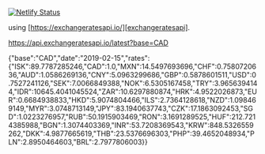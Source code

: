 
[![Netlify Status](https://api.netlify.com/api/v1/badges/c72a9c8f-a53f-41bd-8365-81a650d58446/deploy-status)](https://app.netlify.com/sites/mystifying-wilson-e3f8c2/deploys)

using [https://exchangeratesapi.io/][exchangeratesapi].

[exchangeratesapi]: https://exchangeratesapi.io/


https://api.exchangeratesapi.io/latest?base=CAD


{"base":"CAD","date":"2019-02-15","rates":{"ISK":89.7787285246,"CAD":1.0,"MXN":14.5497693696,"CHF":0.7580720636,"AUD":1.0586269136,"CNY":5.0963299686,"GBP":0.5878601511,"USD":0.7527241126,"SEK":7.0066849388,"NOK":6.5305167458,"TRY":3.9656394144,"IDR":10645.4041045524,"ZAR":10.6297880874,"HRK":4.9522026873,"EUR":0.6684938833,"HKD":5.9074804466,"ILS":2.7364128618,"NZD":1.098469149,"MYR":3.0748713149,"JPY":83.1940637743,"CZK":17.1863092453,"SGD":1.0223276957,"RUB":50.1915903469,"RON":3.1691289525,"HUF":212.7214385988,"BGN":1.3074403369,"INR":53.7208369543,"KRW":848.5326559262,"DKK":4.9877665619,"THB":23.5376696303,"PHP":39.4652048934,"PLN":2.8950464603,"BRL":2.7977806003}}
